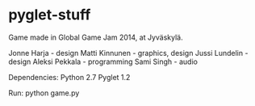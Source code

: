 pyglet-stuff
============

Game made in Global Game Jam 2014, at Jyväskylä.

Jonne Harja - design
Matti Kinnunen - graphics, design
Jussi Lundelin - design
Aleksi Pekkala - programming
Sami Singh - audio

Dependencies:
Python 2.7
Pyglet 1.2

Run:
python game.py
